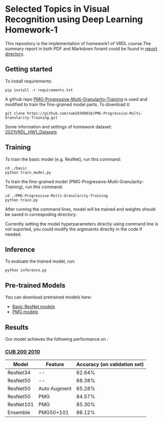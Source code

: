 # Selected Topics in Visual Recognition using Deep Learning Homework-1

This repository is the implementation of homework1 of VRDL course.The summary report in both PDF and Markdown foramt could be found in [report directory](./report/).

## Getting started

To install requirements:

```setup
pip install -r requirements.txt
```

A github repo [PMG-Progressive-Multi-Granularity-Training](https://github.com/PRIS-CV/PMG-Progressive-Multi-Granularity-Training) is used and modified to train the fine-grained model parts. To download it:

```add modified repo
git clone https://github.com/sam29309010/PMG-Progressive-Multi-Granularity-Training.git
```
Some information and settings of homework dataset: [2021VRDL_HW1_Datasets](https://drive.google.com/drive/folders/1_Rse7MY17IyGIzh8MSuBYpsj3wTVIVRT?usp=sharing)

## Training

To train the basic model (e.g. ResNet), run this command:

```train
cd ./basic
python train_model.py
```

To train the fine-grained model (PMG-Progressive-Multi-Granularity-Training), run this command:

```train
cd ./PMG-Progressive-Multi-Granularity-Training
python train.py
```

After running the command lines, model will be trained and weights should be saved in correspoding directory.

Currently setting the model hyperparameters directly using command line is not suported, you could modify the argmuents directly in the code if needed.

## Inference

To evaluate the trained model, run:

```eval
python inference.py
```

## Pre-trained Models

You can download pretrained models here:

- [Basic ResNet models](https://drive.google.com/drive/folders/1wQNTbyEp4MGtue5klYhk41QmEhSw3abW?usp=sharing)
- [PMG models](https://drive.google.com/drive/folders/1KpC4Ckc-aoZBG2vZbc7rMr_rYhkxaFhG?usp=sharing)


## Results
Our model achieves the following performance on :
### [CUB 200 2010](http://www.vision.caltech.edu/visipedia/CUB-200.html)

| Model | Feature | Accuracy (on validation set) |
| -------- | -------- | -------- |
| ResNet34     | --     | 62.64%     |
| ResNet50     | --     | 68.38%     |
| ResNet50     | Auto Augment     | 65.28%     |
| ResNet50     | PMG     | 84.57%     |
| ResNet101     | PMG     | 85.30%     |
| Ensemble     | PMG50+101     | 86.12%     |
